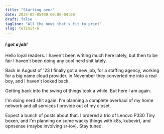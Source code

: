 ```yaml
---
title: "Starting over"
date: 2024-05-05T00:00:00-04:00
draft: false
tagline: "All the news that's fit to print"
slug: telinit-6
---
```


#### *I got a job!*

Hello loyal readers. I haven't been writing much here lately,
but then to be fair I haven't been doing any cool nerd shit lately.

Back in August of '23 I finally got a new job, for a staffing agency, working for a big name cloud provider.
In November they converted me into a real boy, and I haven't looked back.

Getting back into the swing of things took a while. But here I am again.

I'm doing nerd shit again. I'm planning a complete overhaul of my home network and all services I provide out of my closet.

Expect a bunch of posts about that. I ordered a trio of Lenovo P330 Tiny boxen, and I'm planning on some wacky things with k8s, kubevirt, and opnsense (maybe involving sr-iov). Stay tuned.
